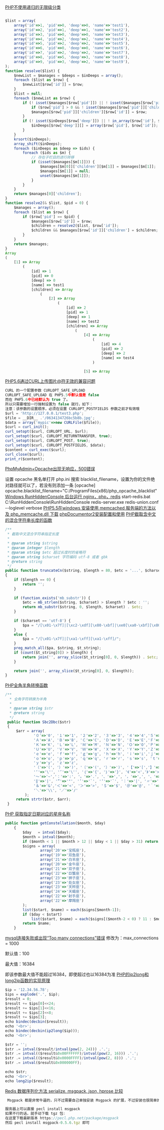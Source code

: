 [PHP不使用递归的无限级分类](http://blog.csdn.net/zhouzme/article/details/50097669)
```js

$list = array(
    array('id'=>1, 'pid'=>0, 'deep'=>0, 'name'=>'test1'),
    array('id'=>2, 'pid'=>1, 'deep'=>1, 'name'=>'test2'),
    array('id'=>3, 'pid'=>0, 'deep'=>0, 'name'=>'test3'),
    array('id'=>4, 'pid'=>2, 'deep'=>2, 'name'=>'test4'),
    array('id'=>5, 'pid'=>2, 'deep'=>2, 'name'=>'test5'),
    array('id'=>6, 'pid'=>0, 'deep'=>0, 'name'=>'test6'),
    array('id'=>7, 'pid'=>2, 'deep'=>2, 'name'=>'test7'),
    array('id'=>8, 'pid'=>5, 'deep'=>3, 'name'=>'test8'),
    array('id'=>9, 'pid'=>3, 'deep'=>2, 'name'=>'test9'),
);
function resolve($list) {
    $newList = $manages = $deeps = $inDeeps = array();
    foreach ($list as $row) {
        $newList[$row['id']] = $row;
    }
    $list = null;
    foreach ($newList as $row) {
        if (! isset($manages[$row['pid']]) || ! isset($manages[$row['pid']]['children'][$row['id']])) {
            if ($row['pid'] > 0 && ! isset($manages[$row['pid']]['children'])) $manages[$row['pid']] = $newList[$row['pid']];
            $manages[$row['pid']]['children'][$row['id']] = $row;
        }
        if (! isset($inDeeps[$row['deep']]) || ! in_array($row['id'], $inDeeps[$row['deep']])) {
            $inDeeps[$row['deep']][] = array($row['pid'], $row['id']);
        }
    }
    krsort($inDeeps);
    array_shift($inDeeps);
    foreach ($inDeeps as $deep => $ids) {
        foreach ($ids as $m) {
            // 存在子栏目的进行转移
            if (isset($manages[$m[1]])) {
                $manages[$m[0]]['children'][$m[1]] = $manages[$m[1]];
                $manages[$m[1]] = null;
                unset($manages[$m[1]]);
            }
        }
    }
    return $manages[0]['children'];
}
function resolve2(& $list, $pid = 0) {
    $manages = array();
    foreach ($list as $row) {
        if ($row['pid'] == $pid) {
            $manages[$row['id']] = $row;
            $children = resolve2($list, $row['id']);
            $children && $manages[$row['id']]['children'] = $children;
        }
    }
    return $manages;
}
Array
(
    [1] => Array
        (
            [id] => 1
            [pid] => 0
            [deep] => 0
            [name] => test1
            [children] => Array
                (
                    [2] => Array
                        (
                            [id] => 2
                            [pid] => 1
                            [deep] => 1
                            [name] => test2
                            [children] => Array
                                (
                                    [4] => Array
                                        (
                                            [id] => 4
                                            [pid] => 2
                                            [deep] => 2
                                            [name] => test4
                                        )

                                    [5] => Array
```
[PHP5.6通过CURL上传图片@符无效的兼容问题](http://blog.csdn.net/zhouzme/article/details/51050980)
```js
CURL 的一个配置参数 CURLOPT_SAFE_UPLOAD 
CURLOPT_SAFE_UPLOAD 在 PHP5.5中默认值是 false 
而在 PHP5.6中已经默认为 true 了。 
所以只需要增加一行强制设置为 false 就行，如下： 
注意：该参数的设置顺序，必须在设置 CURLOPT_POSTFIELDS 参数之前才有效哦
$url = 'http://127.0.0.1/test3.php';
$file = __DIR__ .'/0634134726bc5b8b.jpg';
$data = array('mypic'=>new CURLFile($file));
$curl = curl_init();
curl_setopt($curl, CURLOPT_URL, $url);
curl_setopt($curl, CURLOPT_RETURNTRANSFER, true);
curl_setopt($curl, CURLOPT_POST, true);
curl_setopt($curl, CURLOPT_POSTFIELDS, $data);
$content = curl_exec($curl);
curl_close($curl);
print_r($content);
```
[PhpMyAdmin+Opcache出现无响应，500错误](http://blog.csdn.net/zhouzme/article/details/54345932)

设置 opcache 黑名单打开 php.ini 
搜索 blacklist_filename，设置为你的文件绝对路径就可以了，若没有则添加一条
[opcache]
opcache.blacklist_filename="C:/ProgramFiles(x86)/php_opcache_blacklist"
[ Windows RunHiddenConsole 后台运行 nginx，php，redis](http://blog.csdn.net/zhouzme/article/details/53613594)
start-redis.bat
C:\RunHiddenConsole\RunHiddenConsole redis-server.exe redis-union.conf --loglevel verbose 
[ PHP5.5在windows 安装使用 memcached 服务端的方法以及 php_memcache.dll 下载](http://blog.csdn.net/zhouzme/article/details/22231931)
[ phpDocumentor2安装配置和使用](http://blog.csdn.net/zhouzme/article/details/25816753)
[PHP截取含中文的混合字符串长度的函数](http://blog.csdn.net/zhouzme/article/details/18909537)
```js
/** 
 * 截取中文混合字符串指定长度 
 *  
 * @param string $string 
 * @param integer $length 
 * @param string $etc 超过长度时的省略符 
 * @param string $charset 字符编码 utf-8 或者 gbk 
 * @return string 
 */  
public function truncateCn($string, $length = 80, $etc = '...', $charset = 'utf-8')  
{  
    if ($length == 0) {  
        return '';  
    }  
         
    if (function_exists('mb_substr')) {  
        $etc = mb_strlen($string, $charset) > $length ? $etc : '';  
        return mb_substr($string, 0, $length, $charset) . $etc;  
    }  
         
    if ($charset == 'utf-8') {  
        $pa = "/[\x01-\x7f]|[\xc2-\xdf][\x80-\xbf]|\xe0[\xa0-\xbf][\x80-\xbf]|[\xe1-\xef][\x80-\xbf][\x80-\xbf]|\xf0[\x90-\xbf][\x80-\xbf][\x80-\xbf]|[\xf1-\xf7][\x80-\xbf][\x80-\xbf][\x80-\xbf]/";  
    }  
    else {  
        $pa = "/[\x01-\x7f]|[\xa1-\xff][\xa1-\xff]/";  
    }  
    preg_match_all($pa, $string, $t_string);  
    if (count($t_string[0]) > $length) {  
        return join('', array_slice($t_string[0], 0, $length)) . $etc;  
    }  
         
    return join('', array_slice($t_string[0], 0, $length));  
}  
```
[PHP全角半角转换函数](http://blog.csdn.net/zhouzme/article/details/18909523)
```js
/** 
  * 全角字符转换为半角 
  *  
  * @param string $str 
  * @return string 
  */  
 public function Sbc2Dbc($str)  
 {  
     $arr = array(  
             '０'=>'0', '１'=>'1', '２'=>'2', '３'=>'3', '４'=>'4','５'=>'5', '６'=>'6', '７'=>'7', '８'=>'8', '９'=>'9',   
             'Ａ'=>'A', 'Ｂ'=>'B', 'Ｃ'=>'C', 'Ｄ'=>'D', 'Ｅ'=>'E','Ｆ'=>'F', 'Ｇ'=>'G', 'Ｈ'=>'H', 'Ｉ'=>'I', 'Ｊ'=>'J',   
             'Ｋ'=>'K', 'Ｌ'=>'L', 'Ｍ'=>'M', 'Ｎ'=>'N', 'Ｏ'=>'O','Ｐ'=>'P', 'Ｑ'=>'Q', 'Ｒ'=>'R', 'Ｓ'=>'S', 'Ｔ'=>'T',   
             'Ｕ'=>'U', 'Ｖ'=>'V', 'Ｗ'=>'W', 'Ｘ'=>'X', 'Ｙ'=>'Y','Ｚ'=>'Z', 'ａ'=>'a', 'ｂ'=>'b', 'ｃ'=>'c', 'ｄ'=>'d',   
             'ｅ'=>'e', 'ｆ'=>'f', 'ｇ'=>'g', 'ｈ'=>'h', 'ｉ'=>'i','ｊ'=>'j', 'ｋ'=>'k', 'ｌ'=>'l', 'ｍ'=>'m', 'ｎ'=>'n',   
             'ｏ'=>'o', 'ｐ'=>'p', 'ｑ'=>'q', 'ｒ'=>'r', 'ｓ'=>'s', 'ｔ'=>'t', 'ｕ'=>'u', 'ｖ'=>'v', 'ｗ'=>'w', 'ｘ'=>'x',   
             'ｙ'=>'y', 'ｚ'=>'z',  
             '（'=>'(', '）'=>')', '〔'=>'(', '〕'=>')', '【'=>'[','】'=>']', '〖'=>'[', '〗'=>']', '“'=>'"', '”'=>'"',   
             '‘'=>'\'', '’'=>'\'', '｛'=>'{', '｝'=>'}', '《'=>'<','》'=>'>','％'=>'%', '＋'=>'+', '—'=>'-', '－'=>'-',   
             '～'=>'~','：'=>':', '。'=>'.', '、'=>',', '，'=>',', '、'=>',',  '；'=>';', '？'=>'?', '！'=>'!', '…'=>'-',   
             '‖'=>'|', '”'=>'"', '’'=>'`', '‘'=>'`', '｜'=>'|', '〃'=>'"','　'=>' ', '×'=>'*', '￣'=>'~', '．'=>'.', '＊'=>'*',  
             '＆'=>'&','＜'=>'<', '＞'=>'>', '＄'=>'$', '＠'=>'@', '＾'=>'^', '＿'=>'_', '＂'=>'"', '￥'=>'$', '＝'=>'=',  
             '＼'=>'\\', '／'=>'/'  
         );  
     return strtr($str, $arr);  
 }  
```
[PHP 获取指定日期对应的星座名称](http://blog.csdn.net/zhouzme/article/details/18909505)
```js
public function getConstellation($month, $day)  
    {  
        $day   = intval($day);  
        $month = intval($month);  
        if ($month < 1 || $month > 12 || $day < 1 || $day > 31) return false;  
        $signs = array(  
                array('20'=>'宝瓶座'),  
                array('19'=>'双鱼座'),  
                array('21'=>'白羊座'),  
                array('20'=>'金牛座'),  
                array('21'=>'双子座'),  
                array('22'=>'巨蟹座'),  
                array('23'=>'狮子座'),  
                array('23'=>'处女座'),  
                array('23'=>'天秤座'),  
                array('24'=>'天蝎座'),  
                array('22'=>'射手座'),  
                array('22'=>'摩羯座')  
        );  
        list($start, $name) = each($signs[$month-1]);  
        if ($day < $start)  
            list($start, $name) = each($signs[($month-2 < 0) ? 11 : $month-2]);  
        return $name;  
    }  
```
[ mysql连接失败或出现“Too many connections”错误](http://blog.csdn.net/zhouzme/article/details/20015887)
修改为：max_connections = 1000


默认值：100

最大值：16384

即该参数最大值不能超过16384，即使超过也以16384为准
[PHP的ip2long和long2ip函数的实现原理](http://blog.csdn.net/zhouzme/article/details/35285831)
```js
$ip = '12.34.56.78';  
$ips = explode('.', $ip);  
$result = 0;  
$result += $ips[0]<<24;  
$result += $ips[1]<<16;  
$result += $ips[2]<<8;  
$result += $ips[3];  
echo bindec(decbin($result));  
echo '<br>';  
echo bindec(decbin(ip2long($ip)));  
echo '<br>';  
  
$str = '';  
$str .= intval($result/intval(pow(2, 24))) .'.';  
$str .= intval(($result&0x00FFFFFF)/intval(pow(2, 16))) .'.';  
$str .= intval(($result&0x0000FFFF)/intval(pow(2, 8))) .'.';  
$str .= intval($result&0x000000FF);  
  
echo $str;  
echo '<br>';  
echo long2ip($result); 
```
[Redis 数据序列化方法 serialize, msgpack, json, hprose 比较](http://blog.csdn.net/zhouzme/article/details/46863709)
```js
 Msgpack 都是非常牛逼的，只不过需要自己单独安装 Msgpack 的扩展，不过安装也很简单的。

服务器上可以直接 pecl install msgpack 
如果不行的话，就手动下载 tgz 包: 
在这里下载最新版本 https://pecl.php.net/package/msgpack 
然后 pecl install msgpack-0.5.6.tgz 即可


```
